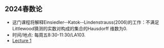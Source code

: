 ##  2024春数论

 - 这门课程将解释Einsiedler--Katok--Lindenstrauss(2006)的工作：不满足Littlewood猜测的实数对构成的集合的Hausdorff 维数为$0$.
 - 时间/地点: 每周五8:30-11:30/LA103.
 - [Lecture 1](https://runlinzhang.github.io/2024SP_Lecture_1.pdf?raw=true)
